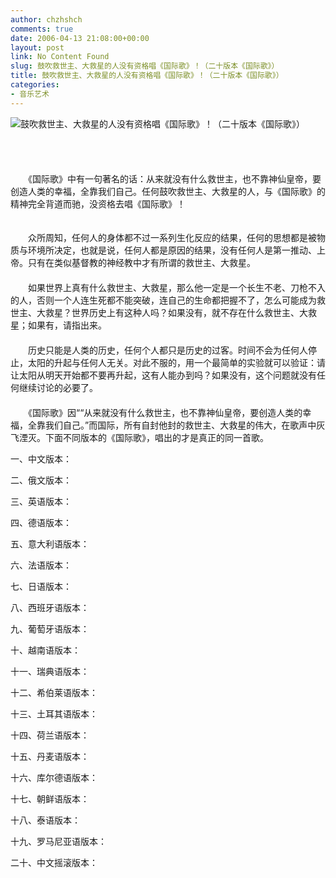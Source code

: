 ```yaml
---
author: chzhshch
comments: true
date: 2006-04-13 21:08:00+00:00
layout: post
link: No Content Found
slug: 鼓吹救世主、大救星的人没有资格唱《国际歌》！（二十版本《国际歌》）
title: 鼓吹救世主、大救星的人没有资格唱《国际歌》！（二十版本《国际歌》）
categories:
- 音乐艺术
---
```


			

  





![鼓吹救世主、大救星的人没有资格唱《国际歌》！（二十版本《国际歌》）](http://simg.sinajs.cn/blog7style/images/common/sg_trans.gif)




　                                                 　                




　                  　              　              　                  
　　《国际歌》中有一句著名的话：从来就没有什么救世主，也不靠神仙皇帝，要创造人类的幸福，全靠我们自己。任何鼓吹救世主、大救星的人，与《国际歌》的精神完全背道而驰，没资格去唱《国际歌》！




　　  
　　众所周知，任何人的身体都不过一系列生化反应的结果，任何的思想都是被物质与环境所决定，也就是说，任何人都是原因的结果，没有任何人是第一推动、上帝。只有在类似基督教的神经教中才有所谓的救世主、大救星。   
　　  
　　如果世界上真有什么救世主、大救星，那么他一定是一个长生不老、刀枪不入的人，否则一个人连生死都不能突破，连自己的生命都把握不了，怎么可能成为救世主、大救星？世界历史上有这种人吗？如果没有，就不存在什么救世主、大救星；如果有，请指出来。   
　　  
　　历史只能是人类的历史，任何个人都只是历史的过客。时间不会为任何人停止，太阳的升起与任何人无关。对此不服的，用一个最简单的实验就可以验证：请让太阳从明天开始都不要再升起，这有人能办到吗？如果没有，这个问题就没有任何继续讨论的必要了。   
　　  
　　《国际歌》因““从来就没有什么救世主，也不靠神仙皇帝，要创造人类的幸福，全靠我们自己。”而国际，所有自封他封的救世主、大救星的伟大，在歌声中灰飞湮灭。下面不同版本的《国际歌》，唱出的才是真正的同一首歌。







一、中文版本：













二、俄文版本：







三、英语版本：




四、德语版本：




五、意大利语版本：




六、法语版本：




七、日语版本：




八、西班牙语版本：




九、葡萄牙语版本：




十、越南语版本：




十一、瑞典语版本：




十二、希伯莱语版本：




十三、土耳其语版本：




十四、荷兰语版本：




十五、丹麦语版本：




十六、库尔德语版本：




十七、朝鲜语版本：




十八、泰语版本：




十九、罗马尼亚语版本：




二十、中文摇滚版本：












